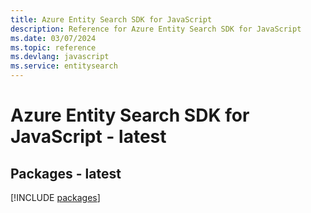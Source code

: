 ```yaml
---
title: Azure Entity Search SDK for JavaScript
description: Reference for Azure Entity Search SDK for JavaScript
ms.date: 03/07/2024
ms.topic: reference
ms.devlang: javascript
ms.service: entitysearch
---
```

# Azure Entity Search SDK for JavaScript - latest
## Packages - latest
[!INCLUDE [packages](entity-search-index.md)]
